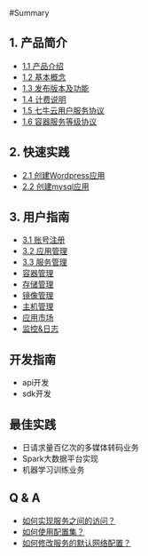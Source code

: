 #Summary

## 1. 产品简介

* [1.1 产品介绍](chan-pin-gai-shu.md)
* [1.2 基本概念](ji-ben-gai-nian.md)
* [1.3 发布版本及功能](fa-bu-ban-ben-ji-gong-neng.md)
* [1.4 计费说明](ji-fei-shuo-ming.md)
* [1.5 七牛云用户服务协议](rong-qi-fu-wu-shi-yong-xie-yi.md)
* [1.6 容器服务等级协议](rong-qi-fu-wu-deng-ji-xie-yi.md)

## 2. 快速实践

* [2.1 创建Wordpress应用](chuang-jian-yi-ge-wordpress-ying-yong.md)
* [2.2 创建mysql应用](yong-hu-zhi-nan/22-chuang-jian-yi-xie-chang-yong-fu-52a15d.md)

## 3. 用户指南

* [3.1 账号注册](yong-hu-zhi-nan/ping-tai-zhang-hao.md)
* [3.2 应用管理](yong-hu-zhi-nan/ying-yong-guan-li.md)
* [3.3 服务管理](yong-hu-zhi-nan/fu-wu-guan-li.md)
* [容器管理](yong-hu-zhi-nan/rong-qi-guan-li.md)
* [存储管理](yong-hu-zhi-nan/cun-chu-guan-li.md)
* [镜像管理](yong-hu-zhi-nan/jing-xiang-guan-li.md)
* [主机管理](yong-hu-zhi-nan/zhu-ji-guan-li.md)
* [应用市场](yong-hu-zhi-nan/ying-yong-shi-chang.md)
* [监控&日志](yong-hu-zhi-nan/jian-63a726-ri-zhi.md)

## 开发指南

* api开发
* sdk开发



## 最佳实践

* 日请求量百亿次的多媒体转码业务
* Spark大数据平台实现
* 机器学习训练业务

## Q & A

* [如何实现服务之间的访问？](q-and-a/ru-he-shi-xian-fu-wu-zhi-jian-de-fang-wen-ff1f.md)
* [如何使用配置集？](q-and-a/ru-he-shi-xian-fu-wu-zhi-jian-de-fang-wen-ff1f/ru-he-shi-yong-pei-zhi-ji-ff1f.md)
* [如何修改服务的默认网络配置？](q-and-a/ru-he-xiu-gai-fu-wu-de-mo-ren-wang-luo-pei-zhi-ff1f.md)


